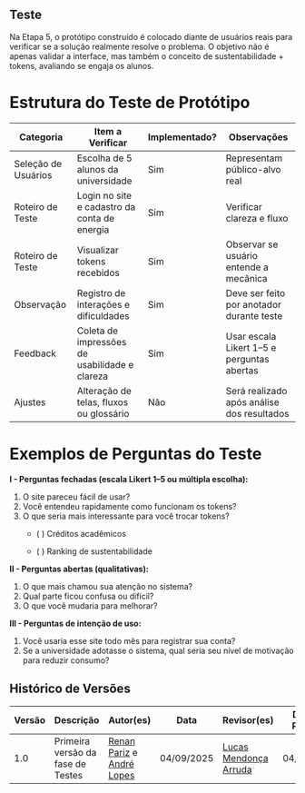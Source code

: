 

## Teste 
Na Etapa 5, o protótipo construído é colocado diante de usuários reais para verificar se a solução realmente resolve o problema. O objetivo não é apenas validar a interface, mas também o conceito de sustentabilidade + tokens, avaliando se engaja os alunos.

# Estrutura do Teste de Protótipo

| Categoria | Item a Verificar | Implementado? | Observações |
|-----------|------------------|---------------|-------------|
| Seleção de Usuários | Escolha de 5 alunos da universidade | Sim | Representam público-alvo real |
| Roteiro de Teste | Login no site e cadastro da conta de energia | Sim | Verificar clareza e fluxo |
| Roteiro de Teste | Visualizar tokens recebidos | Sim | Observar se usuário entende a mecânica |
| Observação | Registro de interações e dificuldades | Sim | Deve ser feito por anotador durante teste |
| Feedback | Coleta de impressões de usabilidade e clareza | Sim | Usar escala Likert 1–5 e perguntas abertas |
| Ajustes | Alteração de telas, fluxos ou glossário | Não | Será realizado após análise dos resultados |

# Exemplos de Perguntas do Teste

**I - Perguntas fechadas (escala Likert 1–5 ou múltipla escolha):**  
1. O site pareceu fácil de usar?  
2. Você entendeu rapidamente como funcionam os tokens?  
3. O que seria mais interessante para você trocar tokens?  
   - ( ) Créditos acadêmicos  

   - ( ) Ranking de sustentabilidade  

**II - Perguntas abertas (qualitativas):**  
1. O que mais chamou sua atenção no sistema?  
2. Qual parte ficou confusa ou difícil?  
3. O que você mudaria para melhorar?  

**III - Perguntas de intenção de uso:**  
1. Você usaria esse site todo mês para registrar sua conta?  
2. Se a universidade adotasse o sistema, qual seria seu nível de motivação para reduzir consumo?  

## Histórico de Versões

| Versão | Descrição                            | Autor(es)                                                                                         | Data       | Revisor(es)                                                                                                 | Data de Revisão |
| ------ | ------------------------------------ | ------------------------------------------------------------------------------------------------- | ---------- | ----------------------------------------------------------------------------------------------------------- | --------------- |
| 1.0    | Primeira versão da fase de Testes | [Renan Pariz](https://github.com/renanpariiz) e [André Lopes](https://github.com/andrewslopes) | 04/09/2025 | [Lucas Mendonça Arruda](https://github.com/lucasarruda9) | 04/09/2025      |